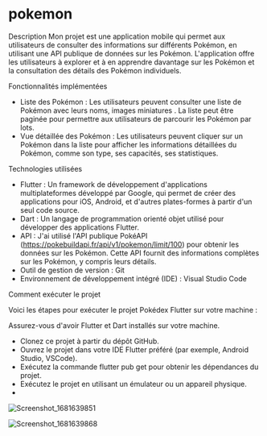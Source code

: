 # pokemon


Description
Mon projet est une application mobile qui permet aux utilisateurs de consulter des informations sur différents Pokémon, en utilisant une API publique de données sur les Pokémon. L'application offre les utilisateurs à explorer et à en apprendre davantage sur les Pokémon et la consultation des détails des Pokémon individuels.

Fonctionnalités implémentées

- Liste des Pokémon : Les utilisateurs peuvent consulter une liste de Pokémon avec leurs noms, images miniatures . La liste peut être paginée pour permettre aux utilisateurs de parcourir les Pokémon par lots.
- Vue détaillée des Pokémon : Les utilisateurs peuvent cliquer sur un Pokémon dans la liste pour afficher les informations détaillées du Pokémon, comme son type, ses capacités, ses statistiques.

Technologies utilisées

- Flutter : Un framework de développement d'applications multiplateformes développé par Google, qui permet de créer des applications pour iOS, Android, et d'autres plates-formes à partir d'un seul code source.
- Dart : Un langage de programmation orienté objet utilisé pour développer des applications Flutter.
- API : J'ai utilisé l'API publique PokéAPI (https://pokebuildapi.fr/api/v1/pokemon/limit/100) pour obtenir les données sur les Pokémon. Cette API fournit des informations complètes sur les Pokémon, y compris leurs détails.
- Outil de gestion de version : Git
- Environnement de développement intégré (IDE) : Visual Studio Code

Comment exécuter le projet

Voici les étapes pour exécuter le projet Pokédex Flutter sur votre machine :

Assurez-vous d'avoir Flutter et Dart installés sur votre machine.
- Clonez ce projet à partir du dépôt GitHub.
- Ouvrez le projet dans votre IDE Flutter préféré (par exemple, Android Studio, VSCode).
- Exécutez la commande flutter pub get pour obtenir les dépendances du projet.
- Exécutez le projet en utilisant un émulateur ou un appareil physique.
- 
![Screenshot_1681639851](https://user-images.githubusercontent.com/109220808/232295831-ddb8548d-8bbb-4743-bbc6-4d91489db3ec.png)


![Screenshot_1681639868](https://user-images.githubusercontent.com/109220808/232296037-c5df2b59-5742-4ae2-bb0a-293f01b0e3f0.png)
